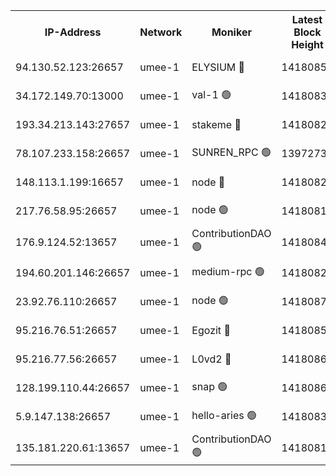 


<table><tr><th>IP-Address</th><th>Network</th><th>Moniker</th><th>Latest Block Height</th><th>Earliest Block Height</th><th>Catching Up</th><th>Tx Index</th><th>Voting Power</th><th>Scan Time</th></tr><tr><td>94.130.52.123:26657</td><td>umee-1</td><td>ELYSIUM 🔴</td><td>14180856</td><td>3216011</td><td>False</td><td>off</td><td>26920162</td><td>2024-10-11T05:13:06.834283724UTC</td></tr><tr><td>34.172.149.70:13000</td><td>umee-1</td><td>val-1 🟢</td><td>14180835</td><td>12632001</td><td>False</td><td>off</td><td>0</td><td>2024-10-11T05:11:11.206881417UTC</td></tr><tr><td>193.34.213.143:27657</td><td>umee-1</td><td>stakeme 🔴</td><td>14180829</td><td>12950170</td><td>False</td><td>off</td><td>6701397</td><td>2024-10-11T05:10:39.727955940UTC</td></tr><tr><td>78.107.233.158:26657</td><td>umee-1</td><td>SUNREN_RPC 🟢</td><td>13972735</td><td>13338194</td><td>False</td><td>on</td><td>0</td><td>2024-10-11T05:11:47.248545581UTC</td></tr><tr><td>148.113.1.199:16657</td><td>umee-1</td><td>node 🔴</td><td>14180821</td><td>13570001</td><td>False</td><td>off</td><td>1636217</td><td>2024-10-11T05:09:56.517934247UTC</td></tr><tr><td>217.76.58.95:26657</td><td>umee-1</td><td>node 🟢</td><td>14180816</td><td>13846001</td><td>False</td><td>on</td><td>0</td><td>2024-10-11T05:09:30.041945317UTC</td></tr><tr><td>176.9.124.52:13657</td><td>umee-1</td><td>ContributionDAO 🟢</td><td>14180840</td><td>13924595</td><td>False</td><td>on</td><td>0</td><td>2024-10-11T05:11:37.196443453UTC</td></tr><tr><td>194.60.201.146:26657</td><td>umee-1</td><td>medium-rpc 🟢</td><td>14180823</td><td>13992297</td><td>False</td><td>on</td><td>0</td><td>2024-10-11T05:10:09.902497457UTC</td></tr><tr><td>23.92.76.110:26657</td><td>umee-1</td><td>node 🟢</td><td>14180875</td><td>13999001</td><td>False</td><td>on</td><td>0</td><td>2024-10-11T05:14:40.752795681UTC</td></tr><tr><td>95.216.76.51:26657</td><td>umee-1</td><td>Egozit 🔴</td><td>14180856</td><td>14080856</td><td>False</td><td>off</td><td>38537844</td><td>2024-10-11T05:13:06.257812945UTC</td></tr><tr><td>95.216.77.56:26657</td><td>umee-1</td><td>L0vd2 🔴</td><td>14180866</td><td>14080866</td><td>False</td><td>off</td><td>38316383</td><td>2024-10-11T05:13:56.264100360UTC</td></tr><tr><td>128.199.110.44:26657</td><td>umee-1</td><td>snap 🟢</td><td>14180862</td><td>14177366</td><td>False</td><td>off</td><td>0</td><td>2024-10-11T05:13:42.618795501UTC</td></tr><tr><td>5.9.147.138:26657</td><td>umee-1</td><td>hello-aries 🟢</td><td>14180834</td><td>14178461</td><td>False</td><td>off</td><td>0</td><td>2024-10-11T05:11:05.218578411UTC</td></tr><tr><td>135.181.220.61:13657</td><td>umee-1</td><td>ContributionDAO 🟢</td><td>14180819</td><td>14179365</td><td>False</td><td>off</td><td>0</td><td>2024-10-11T05:09:49.278612251UTC</td></tr></table>